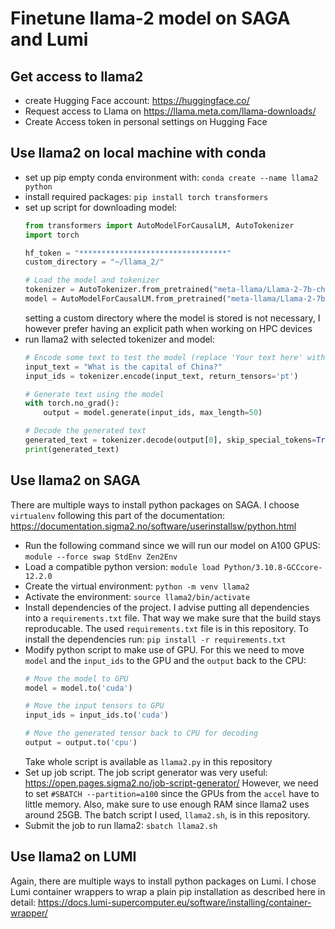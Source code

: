 # Finetune llama-2 model on SAGA and Lumi

## Get access to llama2
* create Hugging Face account: https://huggingface.co/
* Request access to Llama on https://llama.meta.com/llama-downloads/ 
* Create Access token in personal settings on Hugging Face

## Use llama2 on local machine with conda
* set up pip empty conda environment with:
    `conda create --name llama2 python`
* install required packages: 
    `pip install torch transformers`
* set up script for downloading model:
    ```python    
    from transformers import AutoModelForCausalLM, AutoTokenizer
    import torch

    hf_token = "*********************************"
    custom_directory = "~/llama_2/"

    # Load the model and tokenizer
    tokenizer = AutoTokenizer.from_pretrained("meta-llama/Llama-2-7b-chat-hf", token=hf_token, cache_dir=custom_directory)
    model = AutoModelForCausalLM.from_pretrained("meta-llama/Llama-2-7b-chat-hf", token=hf_token, cache_dir=custom_directory)
    ```
    setting a custom directory where the model is stored is not necessary, I however prefer having an explicit path when working on HPC devices
* run llama2 with selected tokenizer and model:
    ```python
    # Encode some text to test the model (replace 'Your text here' with your input)
    input_text = "What is the capital of China?"
    input_ids = tokenizer.encode(input_text, return_tensors='pt')

    # Generate text using the model
    with torch.no_grad():
        output = model.generate(input_ids, max_length=50)

    # Decode the generated text
    generated_text = tokenizer.decode(output[0], skip_special_tokens=True)
    print(generated_text)
    ```

## Use llama2 on SAGA
There are multiple ways to install python packages on SAGA. I choose `virtualenv` following this part of the documentation: https://documentation.sigma2.no/software/userinstallsw/python.html
* Run the following command since we will run our model on A100 GPUS: `module --force swap StdEnv Zen2Env`
* Load a compatible python version: `module load Python/3.10.8-GCCcore-12.2.0`
* Create the virtual environment: `python -m venv llama2`
* Activate the environment: `source llama2/bin/activate`
* Install dependencies of the project. I advise putting all dependencies into a `requirements.txt` file. That way we make sure that the build stays reproducable. The used `requirements.txt` file is in this repository. To install the dependencies run: `pip install -r requirements.txt`
* Modify python script to make use of GPU. For this we need to move `model` and the `input_ids` to the GPU and the `output` back to the CPU:
    ```python
    # Move the model to GPU
    model = model.to('cuda')

    # Move the input tensors to GPU
    input_ids = input_ids.to('cuda')

    # Move the generated tensor back to CPU for decoding
    output = output.to('cpu')
    ```
    Take whole script is available as `llama2.py` in this repository
* Set up job script. The job script generator was very useful: https://open.pages.sigma2.no/job-script-generator/
  However, we need to set `#SBATCH --partition=a100` since the GPUs from the `accel` have to little memory. Also, make sure to use enough RAM since llama2 uses around 25GB. The batch script I used, `llama2.sh`, is in this repository.
* Submit the job to run llama2: `sbatch llama2.sh`

## Use llama2 on LUMI
Again, there are multiple ways to install python packages on Lumi. I chose Lumi container wrappers to wrap a plain pip installation as described here in detail: https://docs.lumi-supercomputer.eu/software/installing/container-wrapper/

